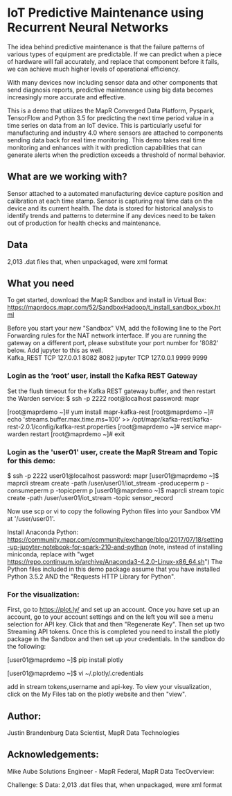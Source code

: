 # IoT Predictive Maintenance using Recurrent Neural Networks

The idea behind predictive maintenance is that the failure patterns of various types of equipment are predictable. If we can predict when a piece of hardware will fail accurately, and replace that component before it fails, we can achieve much higher levels of operational efficiency.

With many devices now including sensor data and other components that send diagnosis reports, predictive maintenance using big data becomes increasingly more accurate and effective.

This is a demo that utilizes the MapR Converged Data Platform, Pyspark, TensorFlow and Python 3.5 for predicting the next time period value in a time series on data from an IoT device.  This is particularly useful for manufacturing and industry 4.0 where sensors are attached to components sending data back for real time monitoring.  This demo takes real time monitoring and enhances with it with prediction capabilities that can generate alerts when the prediction exceeds a threshold of normal behavior.

## What are we working with?
Sensor attached to a automated manufacturing device capture position and calibration at each time stamp.  Sensor is capturing real time data on the device and its current health.  The data is stored for historical analysis to identify trends and patterns to determine if any devices need to be taken out of production for health checks and maintenance.

## Data
2,013 .dat files that, when unpackaged, were xml format

## What you need
To get started, download the MapR Sandbox and install in Virtual Box:
https://maprdocs.mapr.com/52/SandboxHadoop/t_install_sandbox_vbox.html

Before you start your new "Sandbox" VM, add the following line to
the Port Forwarding rules for the NAT network interface.  If you are
running the gateway on a different port, please substitute your port
number for '8082' below.  Add jupyter to this as well.   
Kafka_REST TCP 127.0.0.1 8082 8082
jupyter TCP 127.0.0.1 9999 9999

### Login as the ‘root’ user, install the Kafka REST Gateway

Set the flush timeout for the Kafka REST gateway buffer, and then restart the Warden service:
$ ssh -p 2222 root@localhost
   password: mapr

[root@maprdemo ~]# yum install mapr-kafka-rest
[root@maprdemo ~]# echo 'streams.buffer.max.time.ms=100' >> /opt/mapr/kafka-rest/kafka-rest-2.0.1/config/kafka-rest.properties
[root@maprdemo ~]# service mapr-warden restart
[root@maprdemo ~]# exit

### Login as the 'user01' user, create the MapR Stream and Topic for this demo:
$ ssh -p 2222 user01@localhost
   password: mapr
[user01@maprdemo ~]$ maprcli stream create -path /user/user01/iot_stream -produceperm p -consumeperm p -topicperm p
[user01@maprdemo ~]$ maprcli stream topic create -path /user/user01/iot_stream -topic sensor_record

Now use scp or vi to copy the following Python files into your Sandbox VM at '/user/user01'.

Install Anaconda Python:
https://community.mapr.com/community/exchange/blog/2017/07/18/setting-up-jupyter-notebook-for-spark-210-and-python
(note, instead of installing miniconda, replace with
"wget https://repo.continuum.io/archive/Anaconda3-4.2.0-Linux-x86_64.sh")
The Python files included in this demo package assume that you have installed
Python 3.5.2 AND the "Requests HTTP Library for Python".

### For the visualization:
First, go to https://plot.ly/ and set up an account.  Once you have set up an account, go to your account settings and on the left you will see a menu selection for API key.  Click that and then "Regenerate Key".   Then set up two Streaming API tokens.  Once this is completed  you need to install the plotly package in the Sandbox and then set up your credentials.  In the sandbox do the following:

[user01@maprdemo ~]$ pip install plotly

[user01@maprdemo ~]$ vi ~/.plotly/.credentials

add in stream tokens,username and api-key.  To view your visualization, click on the My Files tab on the plotly website and then "view". 



## Author: 
Justin Brandenburg 
Data Scientist, MapR Data Technologies

## Acknowledgements: 
Mike Aube 
Solutions Engineer - MapR Federal, MapR Data TecOverview:

 

Challenge: S 
Data: 2,013 .dat files that, when unpackaged, were xml format




